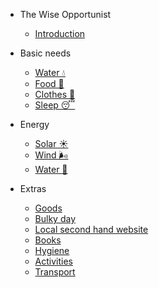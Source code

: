 * The Wise Opportunist
	* [Introduction](/)

* Basic needs
	* [Water 💧](/basics/water)
	* [Food 🍕](/basics/food)
	* [Clothes 👚](/basics/clothes)
	* [Sleep 😴](/basics/sleep)
* Energy
	* [Solar ☀️](/energy/solar)
	* [Wind 🌬](/energy/wind)
	* [Water 🚰](/energy/water)
* Extras
	* [Goods](/extras/goods)
	* [Bulky day](/extras/bulky-day)
	* [Local second hand website](/extras/website)
	* [Books](/extras/books)
	* [Hygiene](/extras/hygiene)
	* [Activities](/extras/activities)
	* [Transport](/extras/transport)
